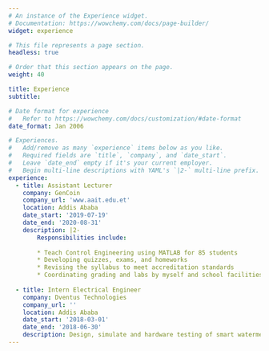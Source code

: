 ```yaml
---
# An instance of the Experience widget.
# Documentation: https://wowchemy.com/docs/page-builder/
widget: experience

# This file represents a page section.
headless: true

# Order that this section appears on the page.
weight: 40

title: Experience
subtitle:

# Date format for experience
#   Refer to https://wowchemy.com/docs/customization/#date-format
date_format: Jan 2006

# Experiences.
#   Add/remove as many `experience` items below as you like.
#   Required fields are `title`, `company`, and `date_start`.
#   Leave `date_end` empty if it's your current employer.
#   Begin multi-line descriptions with YAML's `|2-` multi-line prefix.
experience:
  - title: Assistant Lecturer
    company: GenCoin
    company_url: 'www.aait.edu.et'
    location: Addis Ababa
    date_start: '2019-07-19'
    date_end: '2020-08-31'
    description: |2-
        Responsibilities include:
        
        * Teach Control Engineering using MATLAB for 85 students
        * Developing quizzes, exams, and homeworks
        * Revising the syllabus to meet accreditation standards
        * Coordinating grading and labs by myself and school facilities.
        
  - title: Intern Electrical Engineer
    company: Dventus Technologies
    company_url: ''
    location: Addis Ababa
    date_start: '2018-03-01'
    date_end: '2018-06-30'
    description: Design, simulate and hardware testing of smart watermeter.
---
```


